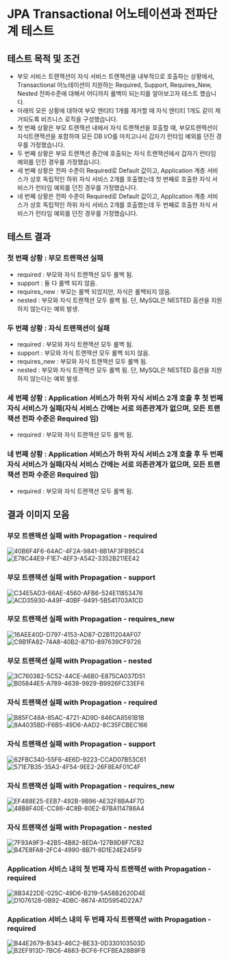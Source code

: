 # JPA Transactional 어노테이션과 전파단계 테스트

## 테스트 목적 및 조건
- 부모 서비스 트랜잭션이 자식 서비스 트랜잭션을 내부적으로 호출하는 상황에서, Transactional 어노테이션이 지원하는 Required, Support, Requires_New, Nested 전파수준에 대해서 어디까지 롤백이 되는지를 알아보고자 테스트 했습니다.
- 아래의 모든 상황에 대하여 부모 엔티티 1개를 제거할 때 자식 엔티티 1개도 같이 제거되도록 비즈니스 로직을 구성했습니다.
- 첫 번째 상황은 부모 트랜잭션 내에서 자식 트랜잭션을 호출할 때, 부모트랜잭션이 자식트랜잭션을 포함하여 모든 DB I/O를 마치고나서 갑자기 런타임 예외를 던진 경우를 가정했습니다.
- 두 번째 상황은 부모 트랜잭션 중간에 호출되는 자식 트랜잭션에서 갑자기 런타임 예외를 던진 경우를 가정했습니다.
- 세 번째 상황은 전파 수준이 Required로 Default 값이고, Application 계층 서비스가 상호 독립적인 하위 자식 서비스 2개를 호출했는데 첫 번째로 호출한 자식 서비스가 런타임 예외를 던진 경우를 가정했습니다.
- 네 번째 상황은 전파 수준이 Required로 Default 값이고, Application 계층 서비스가 상호 독립적인 하위 자식 서비스 2개를 호출했는데 두 번째로 호출한 자식 서비스가 런타임 예외를 던진 경우를 가정했습니다.

## 테스트 결과
### 첫 번째 상황 : 부모 트랜잭션 실패
- required : 부모와 자식 트랜잭션 모두 롤백 됨.
- support : 둘 다 롤백 되지 않음.
- requires_new : 부모는 롤백 되었지만, 자식은 롤백되지 않음.
- nested : 부모와 자식 트랜잭션 모두 롤백 됨. 단, MySQL은 NESTED 옵션을 지원하지 않는다는 예외 발생.

### 두 번째 상황 : 자식 트랜잭션이 실패
- required : 부모와 자식 트랜잭션 모두 롤백 됨.
- support : 부모와 자식 트랜잭션 모두 롤백 되지 않음.
- requires_new : 부모와 자식 트랜잭션 모두 롤백 됨.
- nested : 부모와 자식 트랜잭션 모두 롤백 됨. 단, MySQL은 NESTED 옵션을 지원하지 않는다는 예외 발생.

### 세 번째 상황 : Application 서비스가 하위 자식 서비스 2개 호출 후 첫 번째 자식 서비스가 실패(자식 서비스 간에는 서로 의존관계가 없으며, 모든 트랜잭션 전파 수준은 Required 임) 
- required : 부모와 자식 트랜잭션 모두 롤백 됨.

### 네 번째 상황 : Application 서비스가 하위 자식 서비스 2개 호출 후 두 번째 자식 서비스가 실패(자식 서비스 간에는 서로 의존관계가 없으며, 모든 트랜잭션 전파 수준은 Required 임)
- required : 부모와 자식 트랜잭션 모두 롤백 됨.


## 결과 이미지 모음
### 부모 트랜잭션 실패 with Propagation - required 
![40B6F4F6-64AC-4F2A-9841-8B1AF3FB95C4](https://user-images.githubusercontent.com/99060708/221344943-13a24ac7-f170-423d-9340-513661565926.jpeg)
![E78C44E9-F1E7-4EF3-A542-3352B211EE42](https://user-images.githubusercontent.com/99060708/221344946-3cb09a20-ad99-4c97-befb-5604c1806f98.jpeg)
### 부모 트랜잭션 실패 with Propagation - support
![C34E5AD3-66AE-4560-AFB6-524E11853476](https://user-images.githubusercontent.com/99060708/221345293-6db07fd7-f544-404c-96c1-45b9cbb585da.jpeg)
![ACD35930-A49F-40BF-9491-5B541703A1CD](https://user-images.githubusercontent.com/99060708/221345302-7a7d4d79-3ffd-450c-9a47-24c9426b4bc8.jpeg)
### 부모 트랜잭션 실패 with Propagation - requires_new
![16AEE40D-D797-4153-AD87-D2B11204AF07](https://user-images.githubusercontent.com/99060708/221345335-092d3dcb-4fd2-436c-a1ab-e23615ae478b.jpeg)
![C9B1FA82-74A8-40B2-8710-897639CF9726](https://user-images.githubusercontent.com/99060708/221345338-bd7558c7-56d8-4bbc-9741-d99652e93161.jpeg)
### 부모 트랜잭션 실패 with Propagation - nested
![3C760382-5C52-44CE-A6B0-E875CA037D51](https://user-images.githubusercontent.com/99060708/221345358-e3ba451c-c7ed-42f6-819e-bb069e12de81.jpeg)
![B05844E5-A789-4639-9929-B9926FC33EF6](https://user-images.githubusercontent.com/99060708/221345355-fc05b479-3c89-48ea-905b-08ddcae9918c.jpeg)
### 자식 트랜잭션 실패 with Propagation - required
![B85FC48A-85AC-4721-AD9D-846CA8561B1B](https://user-images.githubusercontent.com/99060708/221345379-4031a678-6d3e-4622-9d13-714b18f3d2b7.jpeg)
![8A4035BD-F6B5-49D6-AAD2-8C35FCBEC166](https://user-images.githubusercontent.com/99060708/221345382-479b1c75-8186-4220-95f8-fbfef1e8553c.jpeg)
### 자식 트랜잭션 실패 with Propagation - support
![62FBC340-55F6-4E6D-9223-CCAD07B53C61](https://user-images.githubusercontent.com/99060708/221345416-e5e639af-f5c6-4616-8448-162a63c00813.jpeg)
![571E7B35-35A3-4F54-9EE2-26F8EAF01C4F](https://user-images.githubusercontent.com/99060708/221345415-cc5441d1-42bc-42b8-b0c7-a95ad5bcae11.jpeg)
### 자식 트랜잭션 실패 with Propagation - requires_new
![EF488E25-EEB7-492B-9B96-AE32F8BA4F7D](https://user-images.githubusercontent.com/99060708/221345427-f3d38b76-5dc1-4693-ae3b-95d8bc8ef53f.jpeg)
![48B8F40E-CC86-4C8B-80E2-87BA114786A4](https://user-images.githubusercontent.com/99060708/221345431-8f52f371-4be1-4b93-8f34-3233ca8534b5.jpeg)
### 자식 트랜잭션 실패 with Propagation - nested
![7F93A9F3-42B5-4B82-8EDA-127B9D8F7CB2](https://user-images.githubusercontent.com/99060708/221345444-dbf5ca8e-73ee-4482-94d2-4876faf7809e.jpeg)
![B47E8FA8-2FC4-4990-8B71-8D1E24E245F9](https://user-images.githubusercontent.com/99060708/221345452-4b1ad926-062b-4586-b4fb-d931d6a0a41c.jpeg)
### Application 서비스 내의 첫 번째 자식 트랜잭션 with Propagation - required
![8B3422DE-025C-49D6-B219-5A58B2620D4E](https://user-images.githubusercontent.com/99060708/221345468-d950c895-27f9-42d9-b34b-30135c23f685.jpeg)
![D1076128-0B92-4DBC-8674-A1D5954D22A7](https://user-images.githubusercontent.com/99060708/221345470-2ff1056f-bc3f-469f-b17a-92685bf30cdd.jpeg)
### Application 서비스 내의 두 번째 자식 트랜잭션 with Propagation - required
![B44E2679-B343-46C2-BE33-0D330103503D](https://user-images.githubusercontent.com/99060708/221345481-40c22b1d-b8ab-4eb0-b281-44302b789e73.jpeg)
![B2EF913D-7BC6-4883-BCF6-FCFBEA28B9FB](https://user-images.githubusercontent.com/99060708/221345489-dccd8f16-096b-45ad-be54-e0e0e1fc2e21.jpeg)
